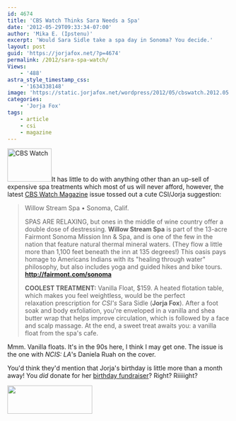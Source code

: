 ```yaml
---
id: 4674
title: 'CBS Watch Thinks Sara Needs a Spa'
date: '2012-05-29T09:33:34-07:00'
author: 'Mika E. (Ipstenu)'
excerpt: 'Would Sara Sidle take a spa day in Sonoma? You decide.'
layout: post
guid: 'https://jorjafox.net/?p=4674'
permalink: /2012/sara-spa-watch/
Views:
    - '488'
astra_style_timestamp_css:
    - '1634338148'
image: 'https://static.jorjafox.net/wordpress/2012/05/cbswatch.2012.05.jpg'
categories:
    - 'Jorja Fox'
tags:
    - article
    - csi
    - magazine
---
```


<img class="alignleft size-thumbnail wp-image-4675" title="CBS Watch" src="//static.jorjafox.net/wordpress/2012/05/cbswatch.2012.05-210x140.jpg" alt="CBS Watch" width="100" height="75" />It has little to do with anything other than an up-sell of expensive spa treatments which most of us will never afford, however, the latest <a href="http://cbswatchmagazine.com/">CBS Watch Magazine</a> issue tossed out a cute CSI/Jorja suggestion:
<blockquote>Willow Stream Spa • Sonoma, Calif.

SPAS ARE RELAXING, but ones in the middle of wine country offer a double dose of destressing. **Willow Stream Spa** is part of the 13-acre Fairmont Sonoma Mission Inn &amp; Spa, and is one of the few in the nation that feature natural thermal mineral waters. (They flow a little more than 1,100 feet beneath the inn at 135 degrees!) This oasis pays homage to Americans Indians with its "healing through water" philosophy, but also includes yoga and guided hikes and bike tours. **<a href="http://fairmont.com/sonoma">http://fairmont.com/sonoma</a>**

**COOLEST TREATMENT:** Vanilla Float, $159. A heated flotation table, which makes you feel weightless, would be the perfect relaxation prescription for <em>CSI's</em> Sara Sidle (**Jorja Fox**). After a foot soak and body exfoliation, you're enveloped in a vanilla and shea butter wrap that helps improve circulation, which is followed by a face and scalp massage. At the end, a sweet treat awaits you: a vanilla float from the spa's cafe.</blockquote>
Mmm. Vanilla floats. It's in the 90s here, I think I may get one. The issue is the one with <em>NCIS: LA</em>'s Daniela Ruah on the cover.

You'd think they'd mention that Jorja's birthday is little more than a month away! You <em>did</em> donate for her <a href="http://crowdrise.com/jfo-bday2012/">birthday fundraiser</a>? Right? Riiiiight?

<a href="http://crowdrise.com/jfo-bday2012/"><img class="aligncenter size-full wp-image-4018" title="crowdrise" src="//static.jorjafox.net/wordpress/2011/11/crowdrise.png" alt="" width="192" height="64" /></a>
